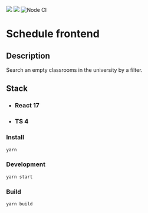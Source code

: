 <a href="https://codeclimate.com/github/Dimabytes/schedule-frontend/maintainability"><img src="https://api.codeclimate.com/v1/badges/da32b63a3f5bc4c34de5/maintainability" /></a>
<a href="https://codeclimate.com/github/Dimabytes/schedule-frontend/test_coverage"><img src="https://api.codeclimate.com/v1/badges/da32b63a3f5bc4c34de5/test_coverage" /></a>
![Node CI](https://github.com/Dimabytes/schedule-frontend/workflows/Node%20CI/badge.svg)
# Schedule frontend
## Description

Search an empty classrooms in the university by a filter.

## Stack

* ### React 17
* ### TS 4

### Install

```
yarn
```

### Development

```
yarn start
```

### Build

```
yarn build
```

